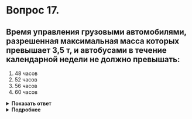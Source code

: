 # Вопрос 17.

## Время управления грузовыми автомобилями, разрешенная максимальная масса которых превышает 3,5 т, и автобусами в течение календарной недели не должно превышать:

1. 48 часов
2. 52 часов
3. 56 часов
4. 60 часов

<details>
<summary><b>Показать ответ</b></summary>
Правильный ответ: 3
</details>
<details>
<summary><b>Подробнее</b></summary>
Согласно п. 26.2 ПДД время управления транспортным средством не должно превышать 56 часов в течение календарной недели.
</details>